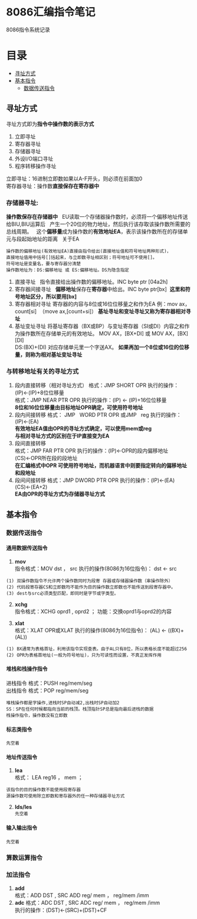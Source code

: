 # 8086汇编指令笔记
8086指令系统记录

# 目录
* [寻址方式](#寻址方式)
* [基本指令](#基本指令)
    * [数据传送指令](#数据传送指令)
## 寻址方式
寻址方式即为**指令中操作数的表示方式**
1. 立即寻址
2. 寄存器寻址
3. 存储器寻址
4. 外设I/O端口寻址
5. 程序转移操作寻址

立即寻址：16进制立即数如果以A-F开头，则必须在前面加0  
寄存器寻址：操作数**直接保存在寄存器中**  

### 存储器寻址:  
**操作数保存在存储器中**  
EU读取一个存储器操作数时，必须将一个偏移地址传送给BIU,BIU运算后  
产生一个20位的物力地址，然后执行该存取该操作数所需要的总线周期。  
这个**偏移量**成为操作数的**有效地址EA**，表示该操作数所在的存储单元与段起始地址的距离  
关于EA
```
操作数的偏移地址(有效地址EA)直接由指令给出(直接地址值和符号地址两种形式)，
直接地址值用中括号[]括起来，与立即数寻址相区别；符号地址可不使用[]。
符号地址是变量名，要与寄存器分清楚
操作数地址为：DS:偏移地址 或 ES:偏移地址。DS为隐含指定
```
1) 直接寻址  
指令直接给出操作数的偏移地址。INC byte ptr [04a2h]  
2) 寄存器间接寻址  
**偏移地址**保存在**寄存器**中给出。INC byte ptr[bx]  **这里和符号地址区分，所以要用[bx]**
3) 寄存器相对寻址
寄存器的内容与8位或16位位移量之和作为EA 例：mov ax，count[si]  （move ax,[count+si]）
**基址寻址和变址寻址又称为寄存器相对寻址**
4) 基址变址寻址
将基址寄存器（BX或BP）与变址寄存器（SI或DI）内容之和作为操作数所在存储单元的有效地址。
MOV  AX，[BX+DI]   或  MOV  AX，[BX][DI]  
DS:(BX)+(DI) 对应存储单元里一个字送AX。
**如果再加一个8位或16位的位移量，则称为相对基址变址寻址**

### 与转移地址有关的寻址方式
1. 段内直接转移（相对寻址方式）
格式：JMP   SHORT OPR 执行的操作：(IP)←(IP)+8位位移量  
格式：JMP   NEAR PTR OPR  执行的操作：(IP) ← (IP)+16位位移量  
**8位和16位位移量由目标地址OPR确定，可使用符号地址**
2. 段内间接转移
格式：	JMP   WORD PTR  OPR 或JMP   reg
执行的操作：(IP)←(EA)  
**有效地址EA值由OPR的寻址方式确定，可以使用mem或reg**  
**与相对寻址方式的区别在于IP直接变为EA**
3. 段间直接转移  
格式：JMP   FAR PTR  OPR
执行的操作：(IP)←OPR的段内偏移地址  (CS)←OPR所在段的段地址  
**在汇编格式中OPR 可使用符号地址，而机器语言中则要指定转向的偏移地址和段地址**
4. 段间间接转移
格式：JMP  DWORD PTR  OPR
执行的操作：(IP)←(EA)   (CS)←(EA+2)  
**EA由OPR的寻址方式为存储器寻址方式**

## 基本指令

### 数据传送指令

#### 通用数据传送指令
1. **mov**  
指令格式：MOV   dst ， src  执行的操作(8086为16位指令)： dst ← src  
```
(1) 双操作数指令不允许两个操作数同时为段寄 存器或存储器操作数（串操作除外）
(2) 代码段寄存器CS和立即数均不能作为目的操作数立即数也不能传送到段寄存器中。
(3) dest与src必须类型匹配，即同时是字节或字类型。
```
2. **xchg**  
指令格式：XCHG   oprd1 , oprd2 ；
功能：交换oprd1与oprd2的内容

3. **xlat**  
格式：XLAT OPR或XLAT
执行的操作(8086为16位指令)： (AL) ← ((BX)+(AL))
```
(1) BX通常为表格首址，利用该指令实现查表。由于AL只有8位，所以表格长度不能超过256
(2) OPR为表格首地址(一般为符号地址)，只为可读性而设置，不真正发挥作用
```
#### 堆栈和栈操作指令
进栈指令 格式：PUSH reg/mem/seg  
出栈指令 格式：POP reg/mem/seg  
```
堆栈操作都是字操作,进栈时SP自动减2,出栈时SP自动加2  
SS：SP在任何时候都指向当前的栈顶。栈顶指针SP总是指向最后进栈的数据  
栈操作指令，操作数没有立即数
```
#### 标志类指令
`先空着`

#### 地址传送指令
1. **lea**  
格式：  LEA  reg16 ， mem ； 
```
该指令的目的操作数不能使用段寄存器
源操作数可使用除立即数和寄存器外的任一种存储器寻址方式
```
2. **lds/les**  
`先空着`
#### 输入输出指令
`先空着`

### 算数运算指令

### 加法指令
1. **add**  
格式：ADD   DST , SRC
ADD   reg/ mem ， reg/mem /imm 
2. **adc**
格式：ADC   DST , SRC
ADC reg/ mem ， reg/mem /imm   
执行的操作：(DST)←(SRC)+(DST)+CF














